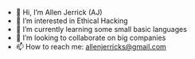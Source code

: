 - 👋 Hi, I’m Allen Jerrick (AJ)
- 👀 I’m interested in Ethical Hacking
- 🌱 I’m currently learning some small basic languages
- 💞️ I’m looking to collaborate on big companies
- 📫 How to reach me: allenjerricks@gmail.com

<!---
AJ23-design/AJ23-design is a ✨ special ✨ repository because its `README.md` (this file) appears on your GitHub profile.
You can click the Preview link to take a look at your changes.
--->
